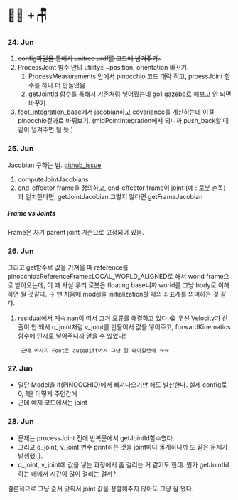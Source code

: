 # 🐕‍🦺 +🪑


### 24. Jun
1. ~~config파일을 통해서 unitree urdf를 코드에 넘겨주기~~~ 
2. ProcessJoint 함수 안의 utility:: ~position, orientation 바꾸기.
	1. ProcessMeasurements 안에서 pinocchio 코드 대략 적고, proessJoint 함수를 하나 더 만들엇음.
	2. getJointId 함수를 통해서 기존처럼 넣어줬는데 go1 gazebo로 해보고 안 되면 바꾸기.
3. foot_integration_base에서 jacobian하고 covariance를 계산하는데 이걸 pinocchio결과로 바꿔보기. (midPointIntegration에서 되니까 push_back할 때 같이 넘겨주면 될 듯.)

### 25. Jun
Jacobian 구하는 법. [github_issue](https://github.com/stack-of-tasks/pinocchio/issues/1455)
1. computeJointJacobians
2. end-effector frame을 정의하고, end-effector frame이 joint (예 : 로봇 손목)과 일치한다면, 
		getJointJacobian 
		그렇지 않다면 getFrameJacobian


##### Frame vs Joints
Frame은 자기 parent joint 기준으로 고정되어 있음.


### 26. Jun
그리고 get함수로 값을 가져올 때  reference를 pinocchio::ReferenceFrame::LOCAL_WORLD_ALIGNED로 해서 world frame으로 받아오는데, 이 때 사실 우리 로봇은 floating base니까 world를 그냥 body로 이해하면 될 것같다.
→ 맨 처음에 model을 initialization할 때의 좌표계를 의미하는 것 같다.

1. residual에서 계속 nan이 떠서 그거 오류를 해결하고 있다.😭
		우선 Velocity가 산출이 안 돼서 q_joint처럼 v_joint를 만들어서 값을 넣어주고, forwardKinematics 함수에 인자로 넣어주니까 얻을 수 있었다!

		근데 어차피 Foot은 autoDiff여서 그냥 잘 돼야할텐데 ㅠㅠ 
### 27. Jun
- 일단 Model을 if(PINOCCHIO)에서 빠져나오기만 해도 발산한다. 실제 config로 0, 1을 어떻게 주던간에
- 근데 예제 코드에서는 joint  

### 28. Jun
- 문제는 processJoint 전에 반복문에서 getJointId함수였다. 
- 그리고 q_joint, v_joint 변수 print하는 것을 joint마다 돌게하니까 또 같은 문제가 발생했다.
- q_joint, v_joint에 값을 넣는 과정에서 좀 걸리는 거 같기도 한데.
뭔가 getJointId하는 데에서 시간이 많이 걸리는 걸까?


결론적으로 그냥 순서 맞춰서 joint 값을 정렬해주지 않아도 그냥 잘 됐다.
